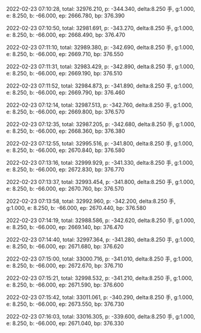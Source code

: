 2022-02-23 07:10:28, total: 32976.210, p: -344.340, delta:8.250 手, g:1.000, e: 8.250, b: -66.000, ep: 2666.780, bp: 376.390

2022-02-23 07:10:50, total: 32981.691, p: -343.270, delta:8.250 手, g:1.000, e: 8.250, b: -66.000, ep: 2668.490, bp: 376.470

2022-02-23 07:11:10, total: 32989.380, p: -342.690, delta:8.250 手, g:1.000, e: 8.250, b: -66.000, ep: 2669.710, bp: 376.550

2022-02-23 07:11:31, total: 32983.429, p: -342.890, delta:8.250 手, g:1.000, e: 8.250, b: -66.000, ep: 2669.190, bp: 376.510

2022-02-23 07:11:52, total: 32984.873, p: -341.890, delta:8.250 手, g:1.000, e: 8.250, b: -66.000, ep: 2669.790, bp: 376.460

2022-02-23 07:12:14, total: 32987.513, p: -342.760, delta:8.250 手, g:1.000, e: 8.250, b: -66.000, ep: 2669.800, bp: 376.570

2022-02-23 07:12:35, total: 32987.205, p: -342.680, delta:8.250 手, g:1.000, e: 8.250, b: -66.000, ep: 2668.360, bp: 376.380

2022-02-23 07:12:55, total: 32995.516, p: -341.800, delta:8.250 手, g:1.000, e: 8.250, b: -66.000, ep: 2670.840, bp: 376.580

2022-02-23 07:13:16, total: 32999.929, p: -341.330, delta:8.250 手, g:1.000, e: 8.250, b: -66.000, ep: 2672.830, bp: 376.770

2022-02-23 07:13:37, total: 32993.454, p: -341.800, delta:8.250 手, g:1.000, e: 8.250, b: -66.000, ep: 2670.760, bp: 376.570

2022-02-23 07:13:58, total: 32992.960, p: -342.200, delta:8.250 手, g:1.000, e: 8.250, b: -66.000, ep: 2670.440, bp: 376.580

2022-02-23 07:14:19, total: 32988.586, p: -342.620, delta:8.250 手, g:1.000, e: 8.250, b: -66.000, ep: 2669.140, bp: 376.470

2022-02-23 07:14:40, total: 32997.364, p: -341.280, delta:8.250 手, g:1.000, e: 8.250, b: -66.000, ep: 2671.680, bp: 376.620

2022-02-23 07:15:00, total: 33000.716, p: -341.010, delta:8.250 手, g:1.000, e: 8.250, b: -66.000, ep: 2672.670, bp: 376.710

2022-02-23 07:15:21, total: 32998.532, p: -341.210, delta:8.250 手, g:1.000, e: 8.250, b: -66.000, ep: 2671.590, bp: 376.600

2022-02-23 07:15:42, total: 33011.061, p: -340.290, delta:8.250 手, g:1.000, e: 8.250, b: -66.000, ep: 2673.550, bp: 376.730

2022-02-23 07:16:03, total: 33016.305, p: -339.600, delta:8.250 手, g:1.000, e: 8.250, b: -66.000, ep: 2671.040, bp: 376.330